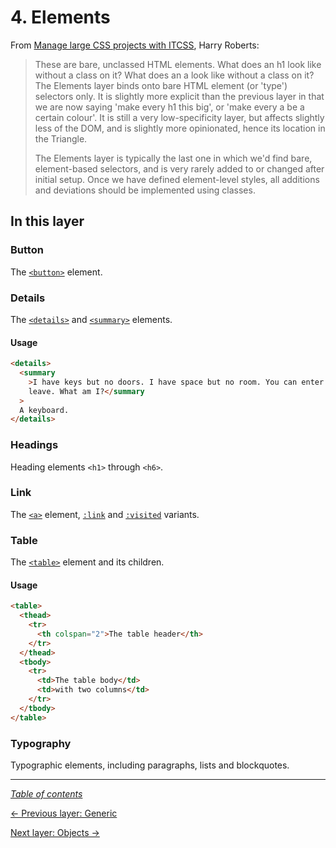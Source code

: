 # 4. Elements

From [Manage large CSS projects with ITCSS](https://www.creativebloq.com/web-design/manage-large-css-projects-itcss-101517528#layers), Harry Roberts:

> These are bare, unclassed HTML elements. What does an h1 look like without a class on it? What does an a look like without a class on it? The Elements layer binds onto bare HTML element (or 'type') selectors only. It is slightly more explicit than the previous layer in that we are now saying 'make every h1 this big', or 'make every a be a certain colour'. It is still a very low-specificity layer, but affects slightly less of the DOM, and is slightly more opinionated, hence its location in the Triangle.
>
> The Elements layer is typically the last one in which we'd find bare, element-based selectors, and is very rarely added to or changed after initial setup. Once we have defined element-level styles, all additions and deviations should be implemented using classes.

## In this layer

### Button

The [`<button>`](https://developer.mozilla.org/en-US/docs/Web/HTML/Element/details) element.

### Details

The [`<details>`](https://developer.mozilla.org/en-US/docs/Web/HTML/Element/details) and [`<summary>`](https://developer.mozilla.org/en-US/docs/Web/HTML/Element/summary) elements.

#### Usage

```html
<details>
  <summary
    >I have keys but no doors. I have space but no room. You can enter but can’t
    leave. What am I?</summary
  >
  A keyboard.
</details>
```

### Headings

Heading elements `<h1>` through `<h6>`.

### Link

The [`<a>`](https://developer.mozilla.org/en-US/docs/Web/HTML/Element/a) element, [`:link`](https://developer.mozilla.org/en-US/docs/Web/CSS/:link) and [`:visited`](https://developer.mozilla.org/en-US/docs/Web/CSS/:visited) variants.

### Table

The [`<table>`](https://developer.mozilla.org/en-US/docs/Web/HTML/Element/table) element and its children.

#### Usage

```html
<table>
  <thead>
    <tr>
      <th colspan="2">The table header</th>
    </tr>
  </thead>
  <tbody>
    <tr>
      <td>The table body</td>
      <td>with two columns</td>
    </tr>
  </tbody>
</table>
```

### Typography

Typographic elements, including paragraphs, lists and blockquotes.

---

_[Table of contents](../../../README.md#structure)_

[← Previous layer: Generic](../generic)

[Next layer: Objects →](../objects)
